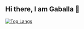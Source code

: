 ## Hi there, I am Gaballa 👋

[![Top Langs](https://github-readme-stats.vercel.app/api/top-langs/?username=GaballaGit&layout=donut-vertical)](https://github.com/anuraghazra/github-readme-stats)

<!--
**GaballaGit/GaballaGit** is a ✨ _special_ ✨ repository because its `README.md` (this file) appears on your GitHub profile.

Here are some ideas to get you started:


- 🔭 I’m currently working on ...
- 🌱 I’m currently learning ...
- 👯 I’m looking to collaborate on ...
- 🤔 I’m looking for help with ...
- 💬 Ask me about ...
- 📫 How to reach me: ...
- 😄 Pronouns: ...
- ⚡ Fun fact: ...
-->
